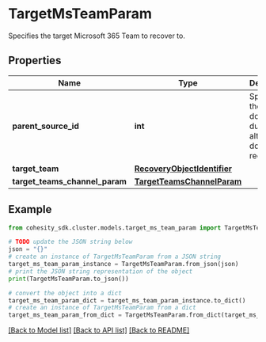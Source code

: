# TargetMsTeamParam

Specifies the target Microsoft 365 Team to recover to.

## Properties

Name | Type | Description | Notes
------------ | ------------- | ------------- | -------------
**parent_source_id** | **int** | Specifies the id of the domain during alternate domain recovery. | [optional] 
**target_team** | [**RecoveryObjectIdentifier**](RecoveryObjectIdentifier.md) |  | [optional] 
**target_teams_channel_param** | [**TargetTeamsChannelParam**](TargetTeamsChannelParam.md) |  | [optional] 

## Example

```python
from cohesity_sdk.cluster.models.target_ms_team_param import TargetMsTeamParam

# TODO update the JSON string below
json = "{}"
# create an instance of TargetMsTeamParam from a JSON string
target_ms_team_param_instance = TargetMsTeamParam.from_json(json)
# print the JSON string representation of the object
print(TargetMsTeamParam.to_json())

# convert the object into a dict
target_ms_team_param_dict = target_ms_team_param_instance.to_dict()
# create an instance of TargetMsTeamParam from a dict
target_ms_team_param_from_dict = TargetMsTeamParam.from_dict(target_ms_team_param_dict)
```
[[Back to Model list]](../README.md#documentation-for-models) [[Back to API list]](../README.md#documentation-for-api-endpoints) [[Back to README]](../README.md)


